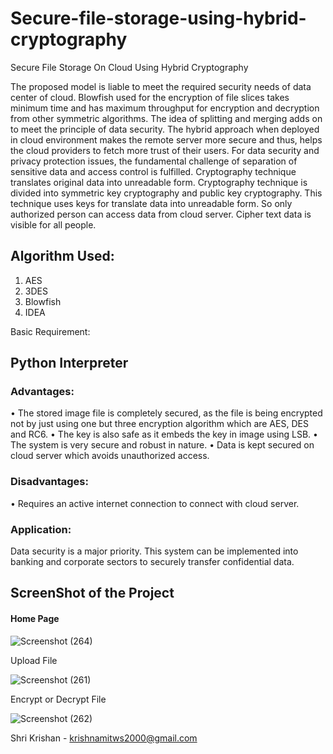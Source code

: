 # Secure-file-storage-using-hybrid-cryptography
Secure File Storage On Cloud Using Hybrid Cryptography

The proposed model is liable to meet the required security needs of data center of cloud. Blowfish used for the encryption of file slices takes minimum time and has maximum throughput for encryption and decryption from other symmetric algorithms. The idea of splitting and merging adds on to meet the principle of data security. The hybrid approach when deployed in cloud environment makes the remote server more secure and thus, helps the cloud providers to fetch more trust of their users. For data security and privacy protection issues, the fundamental challenge of separation of sensitive data and access control is fulfilled. Cryptography technique translates original data into unreadable form. Cryptography technique is divided into symmetric key cryptography and public key cryptography. This technique uses keys for translate data into unreadable form. So only authorized person can access data from cloud server. Cipher text data is visible for all people. 

## Algorithm Used:
1. AES
2. 3DES
3. Blowfish
4. IDEA

Basic Requirement:
## Python Interpreter

###	Advantages:
•	The stored image file is completely secured, as the file is being encrypted not by just using one but three encryption algorithm which are AES, DES and RC6.
•	The key is also safe as it embeds the key in image using LSB.
•	The system is very secure and robust in nature.
•	Data is kept secured on cloud server which avoids unauthorized access.


###	Disadvantages:
•	Requires an active internet connection to connect with cloud server.

###	Application:
Data security is a major priority. This system can be implemented into banking and corporate sectors to securely transfer confidential data.

## ScreenShot of the Project

#### Home Page

![Screenshot (264)](https://user-images.githubusercontent.com/56572543/125151489-2ba2c980-e164-11eb-83c7-159ebe36fe39.png)

Upload File

![Screenshot (261)](https://user-images.githubusercontent.com/56572543/125150914-dc0ece80-e160-11eb-9765-0fa0f63e2971.png)

Encrypt or Decrypt File

![Screenshot (262)](https://user-images.githubusercontent.com/56572543/125150915-dfa25580-e160-11eb-8de0-88dd36e43faa.png)

Shri Krishan - krishnamitws2000@gmail.com 

